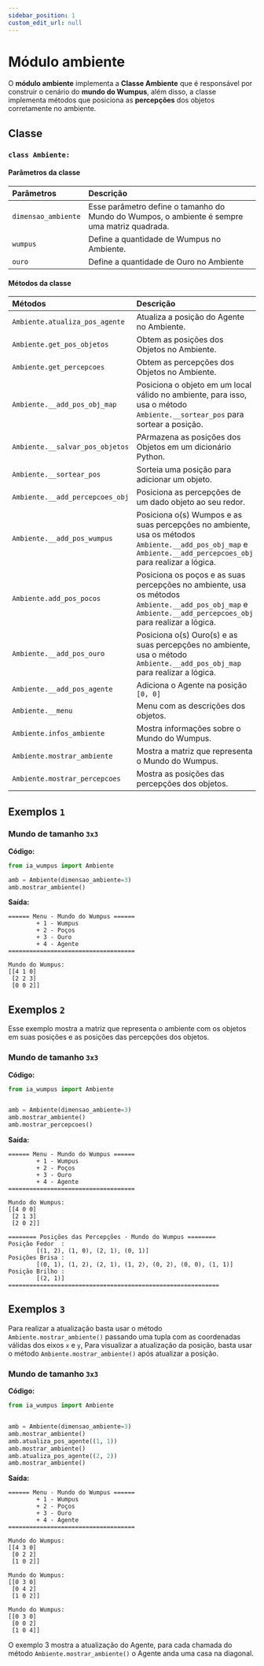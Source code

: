 ```yaml
---
sidebar_position: 1
custom_edit_url: null
---
```


# Módulo ambiente

O **módulo ambiente** implementa a **Classe Ambiente** que é responsável por construir o cenário do **mundo do Wumpus**, além disso, a classe implementa métodos que posiciona as **percepções** dos objetos corretamente no ambiente.

## Classe

### `class Ambiente:`

#### Parâmetros da classe

| Parâmetros           | Descrição |
|        :---          |    :----   |
| `dimensao_ambiente`    | Esse parâmetro define o tamanho do Mundo do Wumpos, o ambiente é sempre uma matriz quadrada.  |
| `wumpus`               | Define a quantidade de Wumpus no Ambiente. |
| `ouro`                 | Define a quantidade de Ouro no Ambiente  |

#### Métodos da classe

| Métodos              | Descrição |
|          :---        |    :----   |
| `Ambiente.atualiza_pos_agente`    |Atualiza a posição do Agente no Ambiente.  |
| `Ambiente.get_pos_objetos`    |Obtem as posições dos Objetos no Ambiente. |
| `Ambiente.get_percepcoes`    |Obtem as percepções dos Objetos no Ambiente. |
| `Ambiente.__add_pos_obj_map`        | Posiciona o objeto em um local válido no ambiente, para isso, usa o método `Ambiente.__sortear_pos` para sortear a posição.  |
| `Ambiente.__salvar_pos_objetos`        | PArmazena as posições dos Objetos em um dicionário Python.  |
| `Ambiente.__sortear_pos`        | Sorteia uma posição para adicionar um objeto.  |
| `Ambiente.__add_percepcoes_obj` | Posiciona as percepções de um dado objeto ao seu redor. |
| `Ambiente.__add_pos_wumpus`     | Posiciona o(s) Wumpos e as suas percepções no ambiente, usa os métodos `Ambiente.__add_pos_obj_map` e `Ambiente.__add_percepcoes_obj` para realizar a lógica.  |
| `Ambiente.add_pos_pocos`      | Posiciona os poços e as suas percepções no ambiente, usa os métodos `Ambiente.__add_pos_obj_map` e  `Ambiente.__add_percepcoes_obj`  para realizar a lógica.  |
| `Ambiente.__add_pos_ouro`       | Posiciona o(s) Ouro(s) e as suas percepções no ambiente, usa o método `Ambiente.__add_pos_obj_map` para realizar a lógica. |
| `Ambiente.__add_pos_agente`     | Adiciona o Agente na posição `[0, 0]`  |
| `Ambiente.__menu`               | Menu com as descrições dos objetos.  |
| `Ambiente.infos_ambiente`     | Mostra informações sobre o Mundo do Wumpus.  |
| `Ambiente.mostrar_ambiente`   | Mostra a matriz que representa o Mundo do Wumpus.  |
| `Ambiente.mostrar_percepcoes`   | Mostra as posições das percepções dos objetos. |


<!--

### Métodos

### `Ambiente.__add_pos_obj()`

Posiciona o objeto em um local válido no ambiente, para isso, usa o método `Ambiente.__sortear_pos` para sortear a posição.

### `Ambiente.__sortear_pos()`

Sorteia uma posição para adicionar um objeto.

### `Ambiente.__add_percepcoes_obj(objeto, pos)`

Posiciona as percepções de um dado objeto ao seu redor.

### `Ambiente.__add_pos_wumpus()`

Posiciona o(s) Wumpos e as suas percepções no ambiente, usa os métodos `Ambiente.__add_pos_obj` e `Ambiente.__add_percepcoes_obj` para realizar a lógica.

### `Ambiente.__add_pos_pocos()`

Posiciona os poços e as suas percepções no ambiente, usa os métodos `Ambiente.add_pos_obj` e  `Ambiente.__add_percepcoes_obj`  para realizar a lógica.

### `Ambiente.__add_pos_ouro()`

Posiciona o(s) Ouro(s) e as suas percepções no ambiente, usa o método `Ambiente.__add_pos_obj` para realizar a lógica.

### `Ambiente.__add_pos_agente()`

Adiciona o Agente na posição `[0, 0]`

### `Ambiente.__menu()`

Menu com as descrições dos objetos.

### `Ambiente.infos_ambiente()`

Mostra informações sobre o Mundo do Wumpus.

### `Ambiente.mostrar_ambiente()`

Mostra a matriz que representa o Mundo do Wumpus.

### `Ambiente.mostrar_percepcoes()`

 Mostra as posições das percepções dos objetos.
 
 -->

## Exemplos `1`

### Mundo de tamanho `3x3`

**Código:**
```python title="main.py"
from ia_wumpus import Ambiente

amb = Ambiente(dimensao_ambiente=3)
amb.mostrar_ambiente()
```

**Saída:**

```
====== Menu - Mundo do Wumpus ======
        + 1 - Wumpus
        + 2 - Poços
        + 3 - Ouro
        + 4 - Agente
====================================

Mundo do Wumpus:
[[4 1 0]
 [2 2 3]
 [0 0 2]]
```

## Exemplos `2`

Esse exemplo mostra a matriz que representa o ambiente com os objetos em suas posições e as posições
das percepções dos objetos.

### Mundo de tamanho `3x3`

**Código:**
```python title="main.py"
from ia_wumpus import Ambiente


amb = Ambiente(dimensao_ambiente=3)
amb.mostrar_ambiente()
amb.mostrar_percepcoes()
```

**Saída:**

```
====== Menu - Mundo do Wumpus ======
        + 1 - Wumpus
        + 2 - Poços
        + 3 - Ouro
        + 4 - Agente
====================================

Mundo do Wumpus:
[[4 0 0]
 [2 1 3]
 [2 0 2]]

======== Posições das Percepções - Mundo do Wumpus ========
Posição Fedor  :
        [(1, 2), (1, 0), (2, 1), (0, 1)]
Posições Brisa :
        [(0, 1), (1, 2), (2, 1), (1, 2), (0, 2), (0, 0), (1, 1)]
Posição Brilho :
        [(2, 1)]
============================================================
```

## Exemplos `3`

Para realizar a atualização basta usar o método `Ambiente.mostrar_ambiente()` passando uma tupla
com as coordenadas válidas dos eixos `x` e `y`, Para visualizar a atualização da posição, basta usar o 
método `Ambiente.mostrar_ambiente()` após atualizar a posição.

### Mundo de tamanho `3x3`

**Código:**
```python title="main.py"
from ia_wumpus import Ambiente


amb = Ambiente(dimensao_ambiente=3)
amb.mostrar_ambiente()
amb.atualiza_pos_agente((1, 1))
amb.mostrar_ambiente()
amb.atualiza_pos_agente((2, 2))
amb.mostrar_ambiente()
```

**Saída:**

```
====== Menu - Mundo do Wumpus ======
        + 1 - Wumpus
        + 2 - Poços
        + 3 - Ouro
        + 4 - Agente
====================================

Mundo do Wumpus:
[[4 3 0]
 [0 2 2]
 [1 0 2]]

Mundo do Wumpus:
[[0 3 0]
 [0 4 2]
 [1 0 2]]

Mundo do Wumpus:
[[0 3 0]
 [0 0 2]
 [1 0 4]]
```

O exemplo 3 mostra a atualização do Agente, para cada chamada do método `Ambiente.mostrar_ambiente()`
o Agente anda uma casa na diagonal.